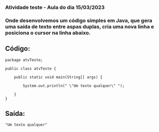### Atividade teste - Aula do dia 15/03/2023

### Onde desenvolvemos um código simples em Java, que gera uma saída de texto entre aspas duplas, cria uma nova linha e posiciona o cursor na linha abaixo.

## Código:
~~~
package atvTeste;

public class atvTeste {

    public static void main(String[] args) {
        
        System.out.println(" \"Um texto qualquer\" ");

    }
}
~~~

## Saída:
~~~
"Um texto qualquer" 
~~~